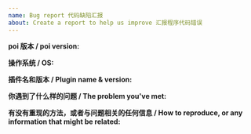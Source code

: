 ```yaml
---
name: Bug report 代码缺陷汇报
about: Create a report to help us improve 汇报程序代码错误
---
```


<!--
🚨 如果你使用网络加速服务来连接游戏，并且无法载入游戏，请先与网络加速服务客服联系。
请尽量附上完整信息，以方便问题得到更快的解决。
-->

**poi 版本 / poi version:**

**操作系统 / OS:**

<!--
Windows 10 用户请说明具体的发行版本号（可以通过 `winver` 命令来获得）
For Windows 10 users, please specify your build version (can be obtained through `winver` command)
-->

**插件名和版本 / Plugin name & version:**

<!--
如果这是一个关于插件的 issue，请填写插件名及其版本。
If this is an issue about plugin.
-->

**你遇到了什么样的问题 / The problem you've met:**

**有没有重现的方法，或者与问题相关的任何信息 / How to reproduce, or any information that might be related:**

<!--
可以的话请提供开发者工具 Console 选项卡的截图，
开发者工具的打开方式是按 ctrl + shift + i (macOS 上为 ⌥ + ⌘ + i），或游戏区域下方信息栏的最左边齿轮按钮。
Please provide a screenshot of developer tool's console tab, if possible.
To open the dev tool, press ctrl + shift + i (⌥ + ⌘ + i for macOS), or the leftmost gear button on the info bar below the game area.
-->

<!-- Love poi? Please consider supporting our collective:
👉  https://opencollective.com/poi/donate -->
